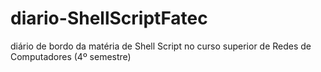 # diario-ShellScriptFatec
diário de bordo da matéria de Shell Script no curso superior de Redes de Computadores (4º semestre)
